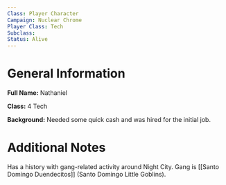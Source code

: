 ```yaml
---
Class: Player Character
Campaign: Nuclear Chrome
Player Class: Tech
Subclass: 
Status: Alive
---
```

# General Information
**Full Name:** Nathaniel 

**Class:** 4 Tech

**Background:** Needed some quick cash and was hired for the initial job.
# Additional Notes
Has a history with gang-related activity around Night City. Gang is [[Santo Domingo Duendecitos]] (Santo Domingo Little Goblins).
